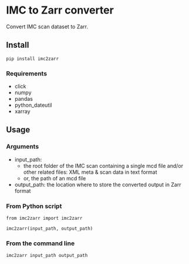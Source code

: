 # IMC to Zarr converter

Convert IMC scan dataset to Zarr.

## Install

```
pip install imc2zarr
```

### Requirements

* click
* numpy
* pandas
* python_dateutil
* xarray

## Usage

### Arguments
* input_path:
  * the root folder of the IMC scan containing a single mcd file and/or other related files: XML meta & scan data in text format
  * or, the path of an mcd file
* output_path: the location where to store the converted output in Zarr format 

### From Python script

```
from imc2zarr import imc2zarr

imc2zarr(input_path, output_path)
```

### From the command line

```
imc2zarr input_path output_path
```
